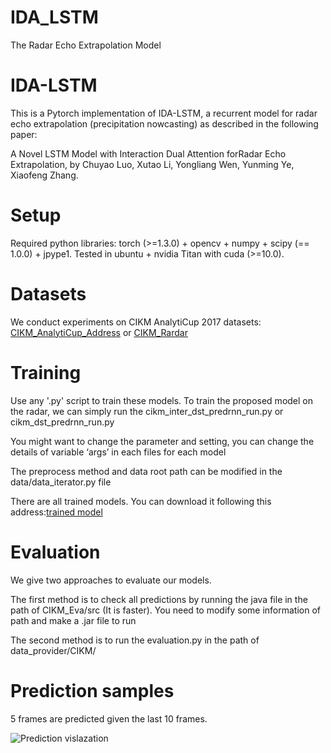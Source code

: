 # IDA_LSTM
The Radar Echo Extrapolation Model


# IDA-LSTM

This is a Pytorch implementation of IDA-LSTM, a recurrent model for radar echo extrapolation (precipitation nowcasting) as described in the following paper:

A Novel LSTM Model with Interaction Dual Attention forRadar Echo Extrapolation, by Chuyao Luo, Xutao Li, Yongliang Wen, Yunming Ye, Xiaofeng Zhang.

# Setup

Required python libraries: torch (>=1.3.0) + opencv + numpy + scipy (== 1.0.0) + jpype1.
Tested in ubuntu + nvidia Titan with cuda (>=10.0).

# Datasets
We conduct experiments on CIKM AnalytiCup 2017 datasets: [CIKM_AnalytiCup_Address](https://tianchi.aliyun.com/competition/entrance/231596/information) or [CIKM_Rardar](https://drive.google.com/drive/folders/1IqQyI8hTtsBbrZRRht3Es9eES_S4Qv2Y?usp=sharing) 

# Training
Use any '.py' script to train these models. To train the proposed model on the radar, we can simply run the cikm_inter_dst_predrnn_run.py or cikm_dst_predrnn_run.py


You might want to change the parameter and setting, you can change the details of variable ‘args’ in each files for each model

The preprocess method and data root path can be modified in the data/data_iterator.py file

There are all trained models. You can download it following this address:[trained model](https://drive.google.com/drive/folders/1RB_V418msSLFSzplXYfzlnUZ7M79dt_l?usp=sharing)


# Evaluation
We give two approaches to evaluate our models. 


The first method is to check all predictions by running the java file in the path of CIKM_Eva/src (It is faster). You need to modify some information of path and make a .jar file to run

The second method is to run the evaluation.py in the path of data_provider/CIKM/

# Prediction samples
5 frames are predicted given the last 10 frames.

![Prediction vislazation](https://github.com/luochuyao/IDA_LSTM/blob/master/radar_res.png)


